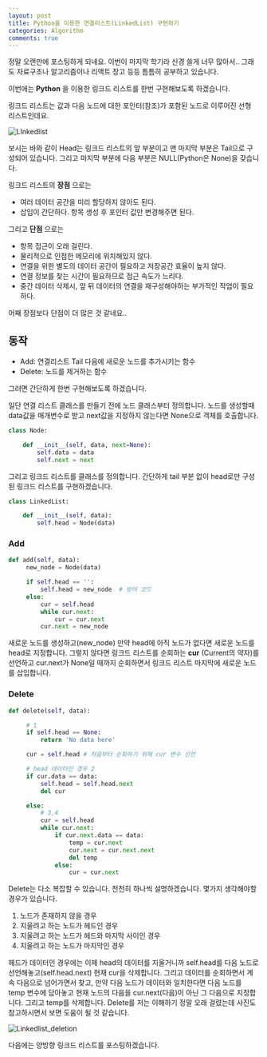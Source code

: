 ```yaml
---
layout: post
title: Python을 이용한 연결리스트(LinkedList) 구현하기
categories: Algorithm
comments: true
---
```



정말 오랜만에 포스팅하게 되네요. 이번이 마지막 학기라 신경 쓸게 너무 많아서..
그래도 자료구조나 알고리즘이나 리액트 장고 등등 틈틈히 공부하고 있습니다.

이번애는 __Python__ 을 이용한 링크드 리스트를 한번 구현해보도록 하겠습니다.

링크드 리스트는 값과 다음 노드에 대한 포인터(참조)가 포함된 노드로 이루어진 선형 리스트인데요.

![LInkedlist](https://user-images.githubusercontent.com/40786401/68408044-f217ff00-01c7-11ea-9226-5eab6950fea9.png)

보시는 바와 같이 Head는 링크드 리스트의 앞 부분이고 맨 마지막 부분은 Tail으로 구성되어 있습니다.
그리고 마지막 부분에 다음 부분은 NULL(Python은 None)을 갖습니다.

링크드 리스트의 __장점__ 으로는
+ 여러 데이터 공간을 미리 할당하지 않아도 된다.
+ 삽입이 간단하다. 항목 생성 후 포인터 값만 변경해주면 된다.

그리고 __단점__ 으로는
+ 항목 접근이 오래 걸린다.
+ 물리적으로 인접한 메모리에 위치해있지 않다.
+ 연결을 위한 별도의 데이터 공간이 필요하고 저장공간 효율이 높지 않다.
+ 연결 정보를 찾는 시간이 필요하므로 접근 속도가 느리다.
+ 중간 데이터 삭제시, 앞 뒤 데이터의 연결을 재구성해야하는 부가적인 작업이 필요하다.

어째 장점보다 단점이 더 많은 것 같네요..

## 동작
+ Add: 연결리스트 Tail 다음에 새로운 노드를 추가시키는 함수
+ Delete: 노드를 제거하는 함수


그러면 간단하게 한번 구현해보도록 하겠습니다.

일단 연결 리스트 클래스를 만들기 전에 노드 클래스부터 정의합니다.
노드를 생성할때 data값을 매개변수로 받고 next값을 지정하지 않는다면 None으로 객체를 호출합니다.
~~~python
class Node:

    def __init__(self, data, next=None):
        self.data = data
        self.next = next
~~~

그리고 링크드 리스트를 클래스를 정의합니다.
간단하게 tail 부분 없이 head로만 구성된 링크드 리스트를 구현하겠습니다.
~~~python
class LinkedList:

    def __init__(self, data):
        self.head = Node(data)
~~~
### Add
~~~python
def add(self, data):
     new_node = Node(data)

     if self.head == '':
         self.head = new_node  # 방어 코드
     else:
         cur = self.head
         while cur.next:
             cur = cur.next
         cur.next = new_node

~~~
새로운 노드를 생성하고(new_node) 만약 head에 아직 노드가 없다면 새로운 노드를 head로 지정합니다.
그렇지 않다면 링크드 리스트를 순회하는 __cur__ (Current의 약자)를 선언하고 cur.next가 None일 때까지 순회하면서
링크드 리스트 마지막에 새로운 노드를 삽입합니다.

### Delete
~~~python
def delete(self, data):

     # 1
     if self.head == None:
         return 'No data here'

     cur = self.head # 처음부터 순회하기 위해 cur 변수 선언

     # head 데이터인 경우 2
     if cur.data == data:
         self.head = self.head.next
         del cur

     else:
         # 3,4
         cur = self.head
         while cur.next:
             if cur.next.data == data:
                 temp = cur.next
                 cur.next = cur.next.next
                 del temp
             else:
                 cur = cur.next
~~~

Delete는 다소 복잡할 수 있습니다. 천천히 하나씩 설명하겠습니다.
몇가지 생각해야할 경우가 있습니다.

1. 노드가 존재하지 않을 경우
2. 지울려고 하는 노드가 헤드인 경우
3. 지울려고 하는 노드가 헤드와 마지막 사이인 경우
4. 지울려고 하는 노드가 마지막인 경우

헤드가 데이터인 경우에는 이제 head의 데이터를 지울거니까 self.head를 다음 노드로 선언해놓고(self.head.next) 현재 cur을 삭제합니다.
그리고 데이터를 순회하면서 계속 다음으로 넘어가면서 찾고, 만약 다음 노드가 데이터와 일치한다면 다음 노드를 temp 변수에 담아놓고 현재 노드의 다음을 cur.next(다음)이 아닌 그 다음으로 지정합니다. 그리고 temp를 삭제합니다.
Delete를 저는 이해하기 정말 오래 걸렸는데 사진도 참고하시면서 보면 도움이 될 것 같습니다.

![Linkedlist_deletion](https://user-images.githubusercontent.com/40786401/68411399-c26bf580-01cd-11ea-96a1-fdab2d52fa76.png)


다음에는 양방향 링크드 리스트를 포스팅하겠습니다.
